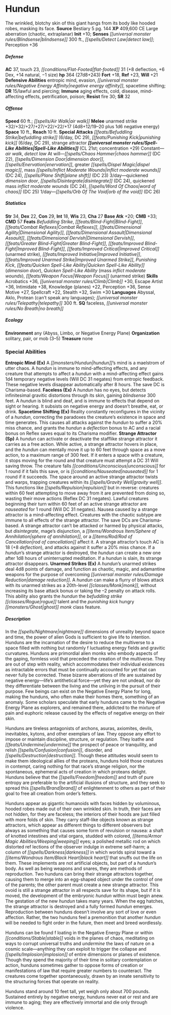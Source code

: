 ﻿---
cssclass: [monsters]
title1: Hundun
desc_short: The wrinkled, blotchy skin of this giant hangs from its body like hooded
  robes, masking its face.
title2: Hundun
CR: 21
sources:
- name: Bestiary 5
  page: 144
  link: http://paizo.com/products/btpy9g9x?Pathfinder-Roleplaying-Game-Bestiary-5
XP: 409600
alignment: CE
size: Large
type: aberration
subtypes:
- chaotic
- extraplanar
initiative:
  bonus: 10
senses:
  blindsense: 300
  detect law: true
AC:
  AC: 37
  touch: 23
  flat_footed: 31
  components:
    deflection: 8
    dex: 6
    natural: 14
    size: -1
HP:
  HP: 364
  long: 27d8+243
saves:
  fort: 18
  ref: 23
  will: 21
defensive_abilities:
- entropic mind
- evasion
- negative energy affinity
- spacetime shifting
DR:
- amount: 15
  weakness: lawful and piercing
immunities:
- aging effects
- cold
- disease
- mind-affecting effects
- petrification
- poison
resistances:
  fire: 30
SR: 32
speeds:
  base: 60
  other_semicolon: air walk
attacks:
  melee:
  - - text: unarmed strike +32/+32/+27/+27/+22/+22/+17 (4d8+12/19-20 plus 1d6 negative
        energy)
      entries:
      - - damage: 4d8+12
          crit_range: 19-20
        - damage: 1d6
          type: negative energy
      attack: unarmed strike
      bonus:
      - 32
      - 32
      - 27
      - 27
      - 22
      - 22
      - 17
  special:
  - befuddling strike (6/day, DC 29)
  - punishing kick (6/day, DC 29)
  - strange attractor
space: 10
reach: 10
spell_like_abilities:
  entries:
  - name: air walk
    source: default
    freq: Constant
  - name: detect law
    source: default
    freq: Constant
  - name: chaos hammer
    source: default
    freq: At will
    DC: 22
  - name: dimension door
    source: default
    freq: At will
  - name: enervation
    source: default
    freq: At will
  - name: greater dispel magic
    source: default
    freq: At will
  - name: mass inflict moderate wounds
    source: default
    freq: At will
    DC: 24
  - name: plane shift
    source: default
    freq: At will
    DC: 23
  - name: quickened dimension door
    source: default
    freq: 3/day
  - name: disintegrate
    source: default
    freq: 3/day
    DC: 24
  - name: quickened mass inflict moderate wounds
    source: default
    freq: 3/day
    DC: 24
  - name: word of chaos
    source: default
    freq: 3/day
    DC: 25
  - name: orb of the void
    source: default
    freq: 1/day
    DC: 26
  sources:
  - name: default
    CL: 21
    concentration: 29
ability_scores:
  STR: 34
  DEX: 22
  CON: 29
  INT: 18
  WIS: 23
  CHA: 27
BAB: 20
CMB: 33
CMD: 57
feats:
- name: Befuddling Strike
- name: Blind-Fight
- name: Combat Reflexes
- name: Dimensional Agility
- name: Dimensional Assault
- name: Dimensional Dervish
- name: Greater Blind-Fight
- name: Improved Blind-Fight
- name: Improved Critical (unarmed strike)
- name: Improved Initiative
- name: Improved Unarmed Strike
- name: Punishing Kick
- name: Quicken Spell-Like Ability (dimension door)
- name: Quicken Spell-Like Ability (mass inflict moderate wounds)
- name: Weapon Focus (unarmed strike)
skills:
  Acrobatics: 36
  Climb: 30
  Escape Artist: 36
  Intimidate: 38
  Knowledge (planes): 22
  Perception: 36
  Sense Motive: 27
  Spellcraft: 22
  Stealth: 32
  Swim: 30
languages:
- Abyssal
- Aklo
- Protean (can't speak any languages)
- telepathy 300 ft.
special_qualities:
- faceless
- no breath
ecology:
  environment: any (Abyss, Limbo, or Negative Energy Plane)
  organization: solitary, pair, or mob (3-5)
  treasure_type: none
special_abilities:
  Entropic Mind (Ex): A hundun's mind is a maelstrom of utter chaos. A hundun is immune
    to mind-affecting effects, and any creature that attempts to affect a hundun with
    a mind-affecting effect gains 1d4 temporary negative levels (Will DC 31 negates)
    from entropic feedback. These negative levels disappear automatically after 8
    hours. The save DC is Charisma-based.
  Faceless (Ex): A hundun has no eyes, but detects infinitesimal gravitic distortions
    through its skin, gaining blindsense 300 feet. A hundun is blind and deaf, and
    is immune to effects that depend on sight or hearing. It subsists on negative
    energy and doesn't breathe, eat, or drink.
  Spacetime Shifting (Ex): Reality constantly reconfigures in the vicinity of a hundun,
    correcting the paradoxes the creature's existence in space and time generates.
    This causes all attacks against the hundun to suffer a 20% miss chance, and grants
    the hundun a deflection bonus to AC and a racial bonus on Reflex saves equal to
    its Charisma modifier.
  Strange Attractor (Sp): |-
    A hundun can activate or deactivate the stafflike strange attractor it carries as a free action. While active, a strange attractor hovers in place, and the hundun can mentally move it up to 60 feet through space as a move action, to a maximum range of 300 feet. If it enters a space with a creature, it stops moving for the round and that creature must attempt a DC 31 Will saving throw. The creature falls unconscious for 1 round if it fails this save, or is nauseated for 1 round if it succeeds. The space around an active strange attractor twists and warps, trapping creatures within its gravity well. This functions like repulsion but in reverse: creatures within 60 feet attempting to move away from it are prevented from doing so, wasting their move actions (Reflex DC 31 negates). Lawful creatures beginning their turn within 60 feet of an active strange attractor are nauseated for 1 round (Will DC 31 negates). Nausea caused by a strange attractor is a mind-affecting effect. Creatures with the chaotic subtype are immune to all effects of the strange attractor. The save DCs are Charisma-based.
    A strange attractor can't be attacked or harmed by physical attacks, but disintegrate, mage's disjunction, a sphere of annihilation, or a rod of cancellation affect it. A strange attractor's touch AC is 18 (+8 deflection), and attacks against it suffer a 20% miss chance. If a hundun's strange attractor is destroyed, the hundun can create a new one after 1d8 hours of uninterrupted meditation. If a hundun is slain, its strange attractor disappears.
  Unarmed Strikes (Ex): A hundun's unarmed strikes deal 4d8 points of damage, and
    function as chaotic, magic, and adamantine weapons for the purpose of overcoming
    damage reduction. A hundun can make a flurry of blows attack with its unarmed
    strikes as a 20th-level monk, without increasing its base attack bonus or taking
    the -2 penalty on attack rolls. This ability also grants the hundun the befuddling
    strike rogue talent and the punishing kick hungry ghost monk class feature.
desc_long: |-
  In the nightmare dimensions of unreality beyond space and time, the power of alien Gods is sufficient to give life to intention. Hunduns are the incarnation of the desire to reduce the multiverse to a space filled with nothing but randomly f luctuating energy fields and gravitic curvatures. Hunduns are primordial alien monks who embody aspects of the gaping, formless void that preceded the creation of the multiverse. They are out of step with reality, which accommodates their individual existences as intractable errors that must be continually accounted for yet that can never fully be corrected. These bizarre aberrations of life are sustained by negative energy-life's antithetical force-yet they are not undead, nor do they differentiate between the living and the unliving in the pursuit of their purpose. Few beings can exist on the Negative Energy Plane for long, making the hunduns, who often make their homes there, something of an anomaly. Some scholars speculate that early hunduns came to the Negative Energy Plane as explorers, and remained there, addicted to the mixture of pain and euphoric release caused by the effects of negative energy on their skin.

   Hunduns are tireless antagonists of archons, asuras, axiomites, devils, inevitables, kytons, and other exemplars of law. They oppose any effort to impose or maintain discipline, structure, or regulation. They loathe and undermine the prospect of peace or tranquility, and relish confusion, disorder, and destruction. Though these attitudes would seem to make them ideological allies of the proteans, hunduns hold those creatures in contempt, caring nothing for that race's strange religion, nor the spontaneous, ephemeral acts of creation in which proteans delight. Hunduns believe that the freedom and truth of pure entropy are preferable to the artificial illusions of structure, and they seek to spread this brand of enlightenment to others as part of their goal to free all creation from order's fetters.

   Hunduns appear as gigantic humanoids with faces hidden by voluminous, hooded robes made out of their own wrinkled skin. In truth, their faces are not hidden, for they are faceless; the interiors of their hoods are just filled with more folds of skin. They carry staff-like objects known as strange attractors, which appear as different things to different observers but always as something that causes some form of revulsion or nausea: a shaft of knotted intestines and vital organs, studded with colored, weeping eyes; a polished metallic rod on which distorted ref lections of the observer indulge in extreme self-harm; a column of darkness in which worlds spiral toward a black heart that snuffs out the life on them. These implements are not artificial objects, but part of a hundun's body. As well as being weapons and snares, they are methods of reproduction. Two hunduns can bring their strange attractors together, causing them to merge into an egg-shaped object under the control of one of the parents; the other parent must create a new strange attractor. This ovoid is still a strange attractor in all respects save for its shape, but if it is moved, the development of the embryonic hundun within must begin anew. The gestation of the new hundun takes many years. When the egg hatches, the strange attractor is destroyed and a fully formed hundun emerges. Reproduction between hunduns doesn't involve any sort of love or even affection. Rather, the two hunduns feel a premonition that another hundun will be needed to fight order in the future, then meet and breed wordlessly.

   Hunduns can be found f loating in the Negative Energy Plane or within stable voids in the planes of chaos, meditating on ways to corrupt universal truths and undermine the laws of nature on a cosmic scale-anything they can exploit to trigger the collapse and implosion of entire dimensions or planes of existence. Though they spend the majority of their time in solitary contemplation or action, hunduns sometimes gather to oppose forms of creation or manifestations of law that require greater numbers to counteract. The creatures come together spontaneously, drawn by an innate sensitivity to the structuring forces that operate on reality.

   Hunduns stand around 10 feet tall, yet weigh only about 700 pounds. Sustained entirely by negative energy, hunduns never eat or rest and are immune to aging; they are effectively immortal and die only through violence.

---

# Hundun
The wrinkled, blotchy skin of this giant hangs from its body like hooded robes, masking its face.
**Source** Bestiary 5 pg. 144
**XP** 409,600
CE Large aberration (chaotic, extraplanar)
**Init** +10; **Senses** _[[universal monster rules/Blindsense|blindsense]]_ 300 ft., _[[spells/Detect Law|detect law]]_; Perception +36

##### Defense

**AC** 37, touch 23, _[[conditions/Flat-Footed|flat-footed]]_ 31 (+8 deflection, +6 Dex, +14 natural, −1 size)
**hp** 364 (27d8+243)
**Fort** +18, **Ref** +23, **Will** +21
**Defensive Abilities** entropic mind, evasion, _[[universal monster rules/Negative Energy Affinity|negative energy affinity]]_, spacetime shifting; **DR** 15/lawful and piercing; **Immune** aging effects, cold, disease, mind-affecting effects, petrification, poison; **Resist** fire 30; **SR** 32

##### Offense
**Speed** 60 ft.; _[[spells/Air Walk|air walk]]_
**Melee** unarmed strike +32/+32/+27/+27/+22/+22/+17 (4d8+12/19–20 plus 1d6 negative energy)
**Space** 10 ft., **Reach** 10 ft.
**Special Attacks** _[[feats/Befuddling Strike|befuddling strike]]_ (6/day, DC 29), _[[feats/Punishing Kick|punishing kick]]_ (6/day, DC 29), strange attractor
**_[[universal monster rules/Spell-Like Abilities|Spell-Like Abilities]]_** (CL 21st; concentration +29)
Constant—_air walk_, _detect law_
 At will—_[[spells/Chaos Hammer|chaos hammer]]_ (DC 22), _[[spells/Dimension Door|dimension door]]_, _[[spells/Enervation|enervation]]_, greater _[[spells/Dispel Magic|dispel magic]]_, mass _[[spells/Inflict Moderate Wounds|inflict moderate wounds]]_ (DC 24), _[[spells/Plane Shift|plane shift]]_ (DC 23)
 3/day—quickened _dimension door_, _[[spells/Disintegrate|disintegrate]]_ (DC 24), quickened mass _inflict moderate wounds_ (DC 24), _[[spells/Word Of Chaos|word of chaos]]_ (DC 25)
 1/day—_[[spells/Orb Of The Void|orb of the void]]_ (DC 26)

##### Statistics
**Str** 34, **Dex** 22, **Con** 29, **Int** 18, **Wis** 23, **Cha** 27
**Base Atk** +20; **CMB** +33; **CMD** 57
**Feats** _Befuddling Strike_, _[[feats/Blind-Fight|Blind-Fight]]_, _[[feats/Combat Reflexes|Combat Reflexes]]_, _[[feats/Dimensional Agility|Dimensional Agility]]_, _[[feats/Dimensional Assault|Dimensional Assault]]_, _[[feats/Dimensional Dervish|Dimensional Dervish]]_, _[[feats/Greater Blind-Fight|Greater Blind-Fight]]_, _[[feats/Improved Blind-Fight|Improved Blind-Fight]]_, _[[feats/Improved Critical|Improved Critical]]_ (unarmed strike), _[[feats/Improved Initiative|Improved Initiative]]_, _[[feats/Improved Unarmed Strike|Improved Unarmed Strike]]_, _Punishing Kick_, _[[feats/Quicken Spell-Like Ability|Quicken Spell-Like Ability]]_ (_dimension door_), _Quicken Spell-Like Ability_ (mass _inflict moderate wounds_), _[[feats/Weapon Focus|Weapon Focus]]_ (unarmed strike)
**Skills** Acrobatics +36, _[[universal monster rules/Climb|Climb]]_ +30, Escape Artist +36, Intimidate +38, Knowledge (planes) +22, Perception +36, Sense Motive +27, Spellcraft +22, Stealth +32, Swim +30
**Languages** Abyssal, Aklo, Protean (can’t speak any languages); _[[universal monster rules/Telepathy|telepathy]]_ 300 ft.
**SQ** faceless, _[[universal monster rules/No Breath|no breath]]_

##### Ecology

**Environment** any (Abyss, Limbo, or Negative Energy Plane)
**Organization** solitary, pair, or mob (3–5)
**Treasure** none

### Special Abilities

**Entropic Mind (Ex)** A _[[monsters/Hundun|hundun]]_’s mind is a maelstrom of utter chaos. A _hundun_ is immune to mind-affecting effects, and any creature that attempts to affect a _hundun_ with a mind-affecting effect gains 1d4 temporary negative levels (Will DC 31 negates) from entropic feedback. These negative levels disappear automatically after 8 hours. The save DC is Charisma-based.
**Faceless (Ex)** A _hundun_ has no eyes, but detects infinitesimal gravitic distortions through its skin, gaining _blindsense_ 300 feet. A _hundun_ is blind and deaf, and is immune to effects that depend on sight or hearing. It subsists on negative energy and doesn’t breathe, eat, or drink.
**Spacetime Shifting (Ex)** Reality constantly reconfigures in the vicinity of a _hundun_, correcting the paradoxes the creature’s existence in space and time generates. This causes all attacks against the _hundun_ to suffer a 20% miss chance, and grants the _hundun_ a _deflection_ bonus to AC and a racial bonus on Reflex saves equal to its Charisma modifier.
**Strange Attractor (Sp)** A _hundun_ can activate or deactivate the stafflike strange attractor it carries as a free action. While active, a strange attractor hovers in place, and the _hundun_ can mentally move it up to 60 feet through space as a move action, to a maximum range of 300 feet. If it enters a space with a creature, it stops moving for the round and that creature must attempt a DC 31 Will saving throw. The creature falls _[[conditions/Unconscious|unconscious]]_ for 1 round if it fails this save, or is _[[conditions/Nauseated|nauseated]]_ for 1 round if it succeeds. The space around an active strange attractor twists and warps, trapping creatures within its _[[spells/Gravity Well|gravity well]]_. This functions like _[[spells/Repulsion|repulsion]]_ but in reverse: creatures within 60 feet attempting to move away from it are prevented from doing so, wasting their move actions (Reflex DC 31 negates). Lawful creatures beginning their turn within 60 feet of an active strange attractor are _nauseated_ for 1 round (Will DC 31 negates). Nausea caused by a strange attractor is a mind-affecting effect. Creatures with the chaotic subtype are immune to all effects of the strange attractor. The save DCs are Charisma-based.
A strange attractor can’t be attacked or harmed by physical attacks, but _disintegrate_, mage’s disjunction, a _[[items/Wondrous Item/Sphere of Annihilation|sphere of annihilation]]_, or a _[[items/Rod/Rod of Cancellation|rod of cancellation]]_ affect it. A strange attractor’s touch AC is 18 (+8 _deflection_), and attacks against it suffer a 20% miss chance. If a _hundun_’s strange attractor is destroyed, the _hundun_ can create a new one after 1d8 hours of uninterrupted meditation. If a _hundun_ is slain, its strange attractor disappears.
**Unarmed Strikes (Ex)** A _hundun_’s unarmed strikes deal 4d8 points of damage, and function as chaotic, magic, and adamantine weapons for the purpose of overcoming _[[universal monster rules/Damage Reduction|damage reduction]]_. A _hundun_ can make a flurry of blows attack with its unarmed strikes as a 20th-level _[[classes/Monk|monk]]_, without increasing its base attack bonus or taking the –2 penalty on attack rolls. This ability also grants the _hundun_ the _befuddling strike_ _[[classes/Rogue|rogue]]_ talent and the _punishing kick_ hungry _[[monsters/Ghost|ghost]]_ _monk_ class feature.

##### Description

In the _[[spells/Nightmare|nightmare]]_ dimensions of unreality beyond space and time, the power of alien Gods is sufficient to give life to intention. Hunduns are the incarnation of the desire to reduce the multiverse to a space filled with nothing but randomly f luctuating energy fields and gravitic curvatures. Hunduns are primordial alien monks who embody aspects of the gaping, formless void that preceded the creation of the multiverse. They are out of step with reality, which accommodates their individual existences as intractable errors that must be continually accounted for yet that can never fully be corrected. These bizarre aberrations of life are sustained by negative energy—life’s antithetical force—yet they are not undead, nor do they differentiate between the living and the unliving in the pursuit of their purpose. Few beings can exist on the Negative Energy Plane for long, making the hunduns, who often make their homes there, something of an anomaly. Some scholars speculate that early hunduns came to the Negative Energy Plane as explorers, and remained there, addicted to the mixture of pain and euphoric release caused by the effects of negative energy on their skin.

Hunduns are tireless antagonists of archons, asuras, axiomites, devils, inevitables, kytons, and other exemplars of law. They oppose any effort to impose or maintain discipline, structure, or regulation. They loathe and _[[feats/Undermine|undermine]]_ the prospect of peace or tranquility, and relish _[[spells/Confusion|confusion]]_, disorder, and _[[spells/Destruction|destruction]]_. Though these attitudes would seem to make them ideological allies of the proteans, hunduns hold those creatures in contempt, caring nothing for that race’s strange religion, nor the spontaneous, ephemeral acts of creation in which proteans delight. Hunduns believe that the _[[spells/Freedom|freedom]]_ and truth of pure entropy are preferable to the artificial illusions of structure, and they seek to spread this _[[spells/Brand|brand]]_ of enlightenment to others as part of their goal to free all creation from order’s fetters.

Hunduns appear as gigantic humanoids with faces hidden by voluminous, hooded robes made out of their own wrinkled skin. In truth, their faces are not hidden, for they are faceless; the interiors of their hoods are just filled with more folds of skin. They carry staff-like objects known as strange attractors, which appear as different things to different observers but always as something that causes some form of revulsion or nausea: a shaft of knotted intestines and vital organs, studded with colored, _[[items/Armor Magic Abilities/Weeping|weeping]]_ eyes; a polished metallic rod on which distorted ref lections of the observer indulge in extreme self-harm; a column of _[[spells/Darkness|darkness]]_ in which worlds spiral toward a _[[items/Wondrous Item/Black Heart|black heart]]_ that snuffs out the life on them. These implements are not artificial objects, but part of a _hundun_’s body. As well as being weapons and snares, they are methods of reproduction. Two hunduns can bring their strange attractors together, causing them to merge into an egg-shaped object under the control of one of the parents; the other parent must create a new strange attractor. This ovoid is still a strange attractor in all respects save for its shape, but if it is moved, the development of the embryonic _hundun_ within must begin anew. The gestation of the new _hundun_ takes many years. When the egg hatches, the strange attractor is destroyed and a fully formed _hundun_ emerges. Reproduction between hunduns doesn’t involve any sort of love or even affection. Rather, the two hunduns feel a premonition that another _hundun_ will be needed to fight order in the future, then meet and breed wordlessly.

Hunduns can be found f loating in the Negative Energy Plane or within _[[conditions/Stable|stable]]_ voids in the planes of chaos, meditating on ways to corrupt universal truths and _undermine_ the laws of nature on a cosmic scale—anything they can exploit to trigger the collapse and _[[spells/Implosion|implosion]]_ of entire dimensions or planes of existence. Though they spend the majority of their time in solitary contemplation or action, hunduns sometimes gather to oppose forms of creation or manifestations of law that require greater numbers to counteract. The creatures come together spontaneously, drawn by an innate sensitivity to the structuring forces that operate on reality.

Hunduns stand around 10 feet tall, yet weigh only about 700 pounds. Sustained entirely by negative energy, hunduns never eat or rest and are immune to aging; they are effectively immortal and die only through violence.